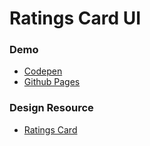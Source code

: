 # Ratings Card UI

### Demo 
* [Codepen](https://codepen.io/mustafadalga/pen/GRqrXQR)
* [Github Pages](https://mustafadalga.github.io/ratings-card/)

### Design Resource
* [Ratings Card](https://uidesigndaily.com/posts/figma-ratings-card-review-rating-day-1113)

